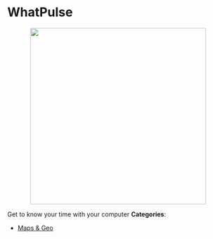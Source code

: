 # WhatPulse

<p align="center">
    <img width="400" src="https://raw.githubusercontent.com/awesome-apis/awesome-apis/apis/whatpulse/logo_256x256.png" />
</p>


Get to know your time with your computer
**Categories**:

- [Maps & Geo](https://github/awesome-apis/awesome-apis#maps-and-geo)



